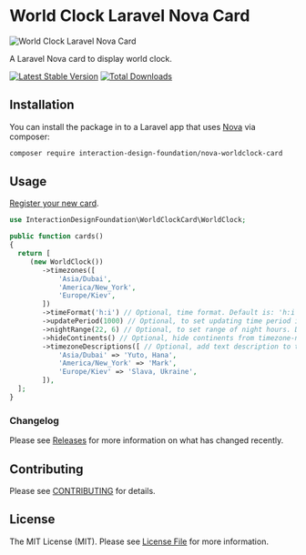 # World Clock Laravel Nova Card

![World Clock Laravel Nova Card](https://user-images.githubusercontent.com/5278175/69902036-267f7500-139a-11ea-834b-cd9f34f47b6f.png)

A Laravel Nova card to display world clock.

[![Latest Stable Version](https://poser.pugx.org/interaction-design-foundation/nova-worldclock-card/v/stable)](https://packagist.org/packages/interaction-design-foundation/nova-worldclock-card)
[![Total Downloads](https://poser.pugx.org/interaction-design-foundation/nova-worldclock-card/downloads)](https://packagist.org/packages/interaction-design-foundation/nova-worldclock-card)




## Installation

You can install the package in to a Laravel app that uses [Nova](https://nova.laravel.com) via composer:

```bash
composer require interaction-design-foundation/nova-worldclock-card
```


## Usage

[Register your new card](https://nova.laravel.com/docs/2.0/customization/cards.html#registering-cards).

```php
use InteractionDesignFoundation\WorldClockCard\WorldClock;

public function cards()
{
  return [
     (new WorldClock())
        ->timezones([
            'Asia/Dubai',
            'America/New_York',
            'Europe/Kiev',
        ])
        ->timeFormat('h:i') // Optional, time format. Default is: 'h:i'
        ->updatePeriod(1000) // Optional, to set updating time period in millisecond.
        ->nightRange(22, 6) // Optional, to set range of night hours. Default is [19; 6).
        ->hideContinents() // Optional, hide continents from timezone-names.
        ->timezoneDescriptions([ // Optional, add text description to timezones.
            'Asia/Dubai' => 'Yuto, Hana',
            'America/New_York' => 'Mark',
            'Europe/Kiev' => 'Slava, Ukraine',
        ]),
  ];
}
```


### Changelog

Please see [Releases](https://github.com/InteractionDesignFoundation/nova-worldclock-card/releases) for more information on what has changed recently.


## Contributing

Please see [CONTRIBUTING](CONTRIBUTING.md) for details.


## License

The MIT License (MIT). Please see [License File](LICENSE) for more information.
